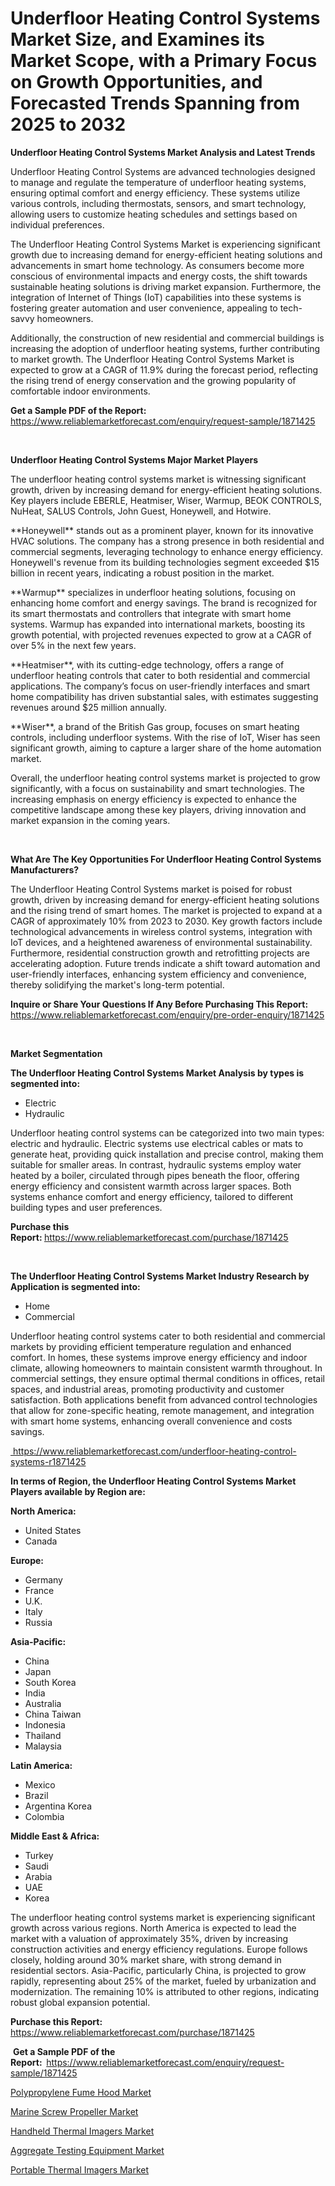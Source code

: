 <p><h1>Underfloor Heating Control Systems Market Size, and Examines its Market Scope, with a Primary Focus on Growth Opportunities, and Forecasted Trends Spanning from 2025 to 2032</h1></p><p><strong>Underfloor Heating Control Systems Market Analysis and Latest Trends</strong></p>
<p><p>Underfloor Heating Control Systems are advanced technologies designed to manage and regulate the temperature of underfloor heating systems, ensuring optimal comfort and energy efficiency. These systems utilize various controls, including thermostats, sensors, and smart technology, allowing users to customize heating schedules and settings based on individual preferences.</p><p>The Underfloor Heating Control Systems Market is experiencing significant growth due to increasing demand for energy-efficient heating solutions and advancements in smart home technology. As consumers become more conscious of environmental impacts and energy costs, the shift towards sustainable heating solutions is driving market expansion. Furthermore, the integration of Internet of Things (IoT) capabilities into these systems is fostering greater automation and user convenience, appealing to tech-savvy homeowners.</p><p>Additionally, the construction of new residential and commercial buildings is increasing the adoption of underfloor heating systems, further contributing to market growth. The Underfloor Heating Control Systems Market is expected to grow at a CAGR of 11.9% during the forecast period, reflecting the rising trend of energy conservation and the growing popularity of comfortable indoor environments.</p></p>
<p><strong>Get a Sample PDF of the Report:&nbsp;</strong> <a href="https://www.reliablemarketforecast.com/enquiry/request-sample/1871425?utm_campaign=1197&utm_medium=2&utm_source=Github&utm_content=ia&utm_term=11042025&utm_id=underfloor-heating-control-systems">https://www.reliablemarketforecast.com/enquiry/request-sample/1871425</a></p>
<p>&nbsp;</p>
<p><strong>Underfloor Heating Control Systems Major Market Players</strong></p>
<p><p>The underfloor heating control systems market is witnessing significant growth, driven by increasing demand for energy-efficient heating solutions. Key players include EBERLE, Heatmiser, Wiser, Warmup, BEOK CONTROLS, NuHeat, SALUS Controls, John Guest, Honeywell, and Hotwire.</p><p>**Honeywell** stands out as a prominent player, known for its innovative HVAC solutions. The company has a strong presence in both residential and commercial segments, leveraging technology to enhance energy efficiency. Honeywell's revenue from its building technologies segment exceeded $15 billion in recent years, indicating a robust position in the market.</p><p>**Warmup** specializes in underfloor heating solutions, focusing on enhancing home comfort and energy savings. The brand is recognized for its smart thermostats and controllers that integrate with smart home systems. Warmup has expanded into international markets, boosting its growth potential, with projected revenues expected to grow at a CAGR of over 5% in the next few years.</p><p>**Heatmiser**, with its cutting-edge technology, offers a range of underfloor heating controls that cater to both residential and commercial applications. The company’s focus on user-friendly interfaces and smart home compatibility has driven substantial sales, with estimates suggesting revenues around $25 million annually.</p><p>**Wiser**, a brand of the British Gas group, focuses on smart heating controls, including underfloor systems. With the rise of IoT, Wiser has seen significant growth, aiming to capture a larger share of the home automation market.</p><p>Overall, the underfloor heating control systems market is projected to grow significantly, with a focus on sustainability and smart technologies. The increasing emphasis on energy efficiency is expected to enhance the competitive landscape among these key players, driving innovation and market expansion in the coming years.</p></p>
<p>&nbsp;</p>
<p><strong>What Are The Key Opportunities For Underfloor Heating Control Systems Manufacturers?</strong></p>
<p><p>The Underfloor Heating Control Systems market is poised for robust growth, driven by increasing demand for energy-efficient heating solutions and the rising trend of smart homes. The market is projected to expand at a CAGR of approximately 10% from 2023 to 2030. Key growth factors include technological advancements in wireless control systems, integration with IoT devices, and a heightened awareness of environmental sustainability. Furthermore, residential construction growth and retrofitting projects are accelerating adoption. Future trends indicate a shift toward automation and user-friendly interfaces, enhancing system efficiency and convenience, thereby solidifying the market's long-term potential.</p></p>
<p><strong>Inquire or Share Your Questions If Any Before Purchasing This Report:</strong> <a href="https://www.reliablemarketforecast.com/enquiry/pre-order-enquiry/1871425?utm_campaign=1197&utm_medium=2&utm_source=Github&utm_content=ia&utm_term=11042025&utm_id=underfloor-heating-control-systems">https://www.reliablemarketforecast.com/enquiry/pre-order-enquiry/1871425</a></p>
<p>&nbsp;</p>
<p><strong>Market Segmentation</strong></p>
<p><strong>The Underfloor Heating Control Systems Market Analysis by types is segmented into:</strong></p>
<p><ul><li>Electric</li><li>Hydraulic</li></ul></p>
<p><p>Underfloor heating control systems can be categorized into two main types: electric and hydraulic. Electric systems use electrical cables or mats to generate heat, providing quick installation and precise control, making them suitable for smaller areas. In contrast, hydraulic systems employ water heated by a boiler, circulated through pipes beneath the floor, offering energy efficiency and consistent warmth across larger spaces. Both systems enhance comfort and energy efficiency, tailored to different building types and user preferences.</p></p>
<p><strong>Purchase this Report:&nbsp;</strong><a href="https://www.reliablemarketforecast.com/purchase/1871425?utm_campaign=1197&utm_medium=2&utm_source=Github&utm_content=ia&utm_term=11042025&utm_id=underfloor-heating-control-systems">https://www.reliablemarketforecast.com/purchase/1871425</a></p>
<p>&nbsp;</p>
<p><strong>The Underfloor Heating Control Systems Market Industry Research by Application is segmented into:</strong></p>
<p><ul><li>Home</li><li>Commercial</li></ul></p>
<p><p>Underfloor heating control systems cater to both residential and commercial markets by providing efficient temperature regulation and enhanced comfort. In homes, these systems improve energy efficiency and indoor climate, allowing homeowners to maintain consistent warmth throughout. In commercial settings, they ensure optimal thermal conditions in offices, retail spaces, and industrial areas, promoting productivity and customer satisfaction. Both applications benefit from advanced control technologies that allow for zone-specific heating, remote management, and integration with smart home systems, enhancing overall convenience and costs savings.</p></p>
<p><a href="https://www.reliablemarketforecast.com/underfloor-heating-control-systems-r1871425?utm_campaign=1197&utm_medium=2&utm_source=Github&utm_content=ia&utm_term=11042025&utm_id=underfloor-heating-control-systems">&nbsp;https://www.reliablemarketforecast.com/underfloor-heating-control-systems-r1871425</a></p>
<p><strong>In terms of Region, the Underfloor Heating Control Systems Market Players available by Region are:</strong></p>
<p>
    <p> <strong> North America: </strong>
        <ul>
            <li>United States</li>
            <li>Canada</li>
        </ul>
        </p> 
    <p> <strong> Europe: </strong>
        <ul>
            <li>Germany</li>
            <li>France</li>
            <li>U.K.</li>
            <li>Italy</li>
            <li>Russia</li>
        </ul>
        </p> 
    <p> <strong> Asia-Pacific: </strong>
        <ul>
            <li>China</li>
            <li>Japan</li>
            <li>South Korea</li>
            <li>India</li>
            <li>Australia</li>
            <li>China Taiwan</li>
            <li>Indonesia</li>
            <li>Thailand</li>
            <li>Malaysia</li>
        </ul>
        </p> 
    <p> <strong> Latin America: </strong>
        <ul>
            <li>Mexico</li>
            <li>Brazil</li>
            <li>Argentina Korea</li>
            <li>Colombia</li>
        </ul>
        </p> 
    <p> <strong> Middle East & Africa: </strong>
        <ul>
            <li>Turkey</li>
            <li>Saudi</li>
            <li>Arabia</li>
            <li>UAE</li>
            <li>Korea</li>
        </ul>
    </p>
    </p>
<p><p>The underfloor heating control systems market is experiencing significant growth across various regions. North America is expected to lead the market with a valuation of approximately 35%, driven by increasing construction activities and energy efficiency regulations. Europe follows closely, holding around 30% market share, with strong demand in residential sectors. Asia-Pacific, particularly China, is projected to grow rapidly, representing about 25% of the market, fueled by urbanization and modernization. The remaining 10% is attributed to other regions, indicating robust global expansion potential.</p></p>
<p><strong>Purchase this Report: </strong><a href="https://www.reliablemarketforecast.com/purchase/1871425?utm_campaign=1197&utm_medium=2&utm_source=Github&utm_content=ia&utm_term=11042025&utm_id=underfloor-heating-control-systems">https://www.reliablemarketforecast.com/purchase/1871425</a></p>
<p>&nbsp;<strong>Get a Sample PDF of the Report:&nbsp;&nbsp;</strong><a href="https://www.reliablemarketforecast.com/enquiry/request-sample/1871425?utm_campaign=1197&utm_medium=2&utm_source=Github&utm_content=ia&utm_term=11042025&utm_id=underfloor-heating-control-systems">https://www.reliablemarketforecast.com/enquiry/request-sample/1871425</a></p>
<p><strong></strong></p>
<p><p><a href="https://github.com/belhejmawoue/Market-Research-Report-List-1/blob/main/polypropylene-fume-hood-market.md?utm_campaign=1197&utm_medium=2&utm_source=Github&utm_content=ia&utm_term=11042025&utm_id=underfloor-heating-control-systems">Polypropylene Fume Hood Market</a></p><p><a href="https://github.com/aiamekar/Market-Research-Report-List-1/blob/main/marine-screw-propeller-market.md?utm_campaign=1197&utm_medium=2&utm_source=Github&utm_content=ia&utm_term=11042025&utm_id=underfloor-heating-control-systems">Marine Screw Propeller Market</a></p><p><a href="https://github.com/vsiljgestel/Market-Research-Report-List-1/blob/main/handheld-thermal-imagers-market.md?utm_campaign=1197&utm_medium=2&utm_source=Github&utm_content=ia&utm_term=11042025&utm_id=underfloor-heating-control-systems">Handheld Thermal Imagers Market</a></p><p><a href="https://github.com/kalsirollija/Market-Research-Report-List-1/blob/main/aggregate-testing-equipment-market.md?utm_campaign=1197&utm_medium=2&utm_source=Github&utm_content=ia&utm_term=11042025&utm_id=underfloor-heating-control-systems">Aggregate Testing Equipment Market</a></p><p><a href="https://github.com/boudykodumi/Market-Research-Report-List-1/blob/main/portable-thermal-imagers-market.md?utm_campaign=1197&utm_medium=2&utm_source=Github&utm_content=ia&utm_term=11042025&utm_id=underfloor-heating-control-systems">Portable Thermal Imagers Market</a></p></p>